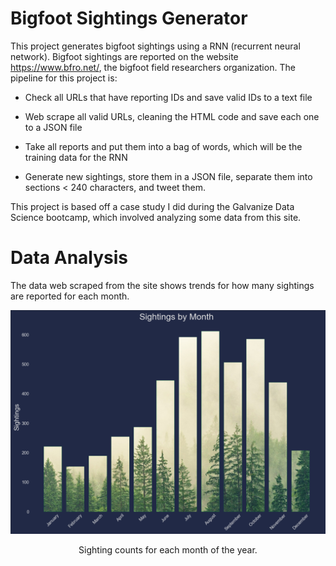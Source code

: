# Bigfoot Sightings Generator

This project generates bigfoot sightings using a RNN (recurrent neural network). Bigfoot sightings are reported on the website https://www.bfro.net/, the bigfoot field researchers organization. The pipeline for this project is:

* Check all URLs that have reporting IDs and save valid IDs to a text file

* Web scrape all valid URLs, cleaning the HTML code and save each one to a JSON file

* Take all reports and put them into a bag of words, which will be the training data for the RNN

* Generate new sightings, store them in a JSON file, separate them into sections < 240 characters, and tweet them.


This project is based off a case study I did during the Galvanize Data Science bootcamp, which involved analyzing some data from this site.

# Data Analysis

The data web scraped from the site shows trends for how many sightings are reported for each month.

<p align="center">
    <img src="https://raw.githubusercontent.com/rasbot/bigfoot-sighting-generator/master/images/month.png" width="700" height="auto"/>
</p>

<p style="text-align: center;">
Sighting counts for each month of the year.
</p>